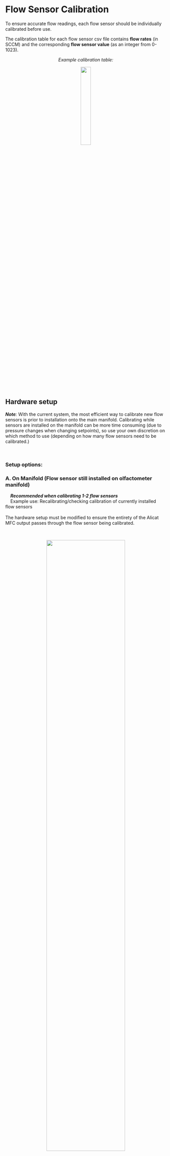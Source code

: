 # Flow Sensor Calibration

To ensure accurate flow readings, each flow sensor should be individually calibrated before use.  

The calibration table for each flow sensor csv file contains **flow rates** (in SCCM) and the corresponding **flow sensor value** (as an integer from 0-1023).  

*<p align="center">*Example calibration table:*</p>*
<p align="center"><img src="images/images_calibration/example_calibration_table.png" width="25%"></p>

<br>

## Hardware setup

***Note**:* With the current system, the most efficient way to calibrate new flow sensors is prior to installation onto the main manifold. Calibrating while sensors are installed on the manifold can be more time consuming (due to pressure changes when changing setpoints), so use your own discretion on which method to use (depending on how many flow sensors need to be calibrated.)  

<br>

### Setup options:

### **A. On Manifold** (Flow sensor still installed on olfactometer manifold)  
&nbsp;&nbsp;&nbsp;&nbsp;***Recommended when calibrating 1-2 flow sensors***  
&nbsp;&nbsp;&nbsp;&nbsp;Example use: Recalibrating/checking calibration of currently installed flow sensors  
<br>
The hardware setup must be modified to ensure the entirety of the Alicat MFC output passes through the flow sensor being calibrated.  

<br>
<p align="center"><img src="images/images_calibration/Full System Schematic_flowSensorCalibration.png" width="70%"></p>

1. Disconnect the tubing that connects the Alicat MFC to the mixing chamber, and plug the open fitting. (This ensures that all air from the Alicat MFC passes through the olfactometer manifold.)

2. Disconnect the flow sensor from the odor vial. This allows the air to pass freely through the flow sensor, without anything blocking the output. (Easiest way to do this is to twist the needle, disconnecting it from the luer fitting on the flow sensor tubing.)

3. Fully open the proportional valve via the olfactometer GUI. (This, once again, ensures that all air will pass through the flow sensor.)
	- Open the "Vial Details" popup window for the line to be calibrated.
	- Select "Enable Manual Options".
	- In the "Manual Controls" box, enter "255" next to the "Set prop valve" button.
	- Click "Set prop valve".

<p align="center"><img src="images/images_calibration/flow_calibration_software_open_pvalve.png" width="70%"></p>
<br>

### **B. Off Manifold**  
&nbsp;&nbsp;&nbsp;&nbsp;***Recommended when calibrating 4+ flow sensors***  
&nbsp;&nbsp;&nbsp;&nbsp;Example use: New sensors that have not been installed yet

1. Connect the MFC input to an air supply.  
2. Connect the MFC output directly to the flow sensor input. (Flow sensor works well with 1/8" ID flexible tubing, which can be slid over 1/8" OD Teflon tubing to make a sufficiently airtight seal for this application).  
<p align="center"><img src="images/images_calibration/flow_calibration_01.jpg" width="50%"></p>
<br>

3. Connect the flow sensor to the Olfactometer PCB (either directly, or using jumper wires, whichever is more convenient).  
<p align="center">
    <img src="images/images_calibration/flow_calibration_02.jpg" width="45%">
    <img src="images/images_calibration/flow_calibration_03.jpg" width="45%">
</p>

4. Connect the Olfactometer PCB to the computer and 24V power supply as usual.  
<br>


## Software

### Create File

1. Open the Olfactometer GUI and connect to the device.  
2. Open the Vial Details box for the selected flow sensor.  
<p align="center"><img src="images/images_calibration/flow_calibration_software_01.png" width="80%"></p>

3. Confirm/edit the calibration table directory and enter the desired file name.  
4. Click "Create File". (This will create the file and set the flow sensor to "debug" mode, if it is not already.)  
<p align="center"><img src="images/images_calibration/flow_calibration_software_02.png" width="80%"></p>

<br>


## Calibrate

***Note:** Calibration tables **must** be in descending order, so it is recommended to start calibrating at the maximum capacity and work down from there. Otherwise, the table will need to be sorted manually after completing the calibration.*  

1. Physically set the Alicat MFC to the first desired calibration value. (Ideally, the maximum capacity of the flow sensor: 200 sccm.) Enter that same value into the "MFC value (sccm)" box.  
&nbsp;&nbsp;&nbsp;**Note:** If calibrating with setup *A: On Manifold*, the Alicat MFC may not be able to reach 200 sccm (due to high impedance within the olfactometer manifold). If this is the case, start calibration at the highest flow rate the Alicat MFC is able to maintain in this setup (at least 120 sccm is ideal).    

2. Enter the desired duration of the calibration. (15 seconds is typically sufficient for off-manifold calibration, 30 seconds may be necessary for on-manifold calibration.)  

<p align="center"><img src="images/images_calibration/flow_calibration_software_03.png" width="80%"></p>

3. Click "Start".  

4. Once calibration at this flow rate is complete, stats about the flow sensor data collected during that period will populate the fields in the center of the groupbox. By default, the values to write to the calibration files will display in the bottom-right box (*flow rate* [SCCM], *mean value* [integer]).  
&nbsp;&nbsp;&nbsp;**Note:** Don't worry about the SCCM flow rate displayed in the "Setpoint" box - this is based on whatever calibration table is currently selected, and is likely inaccurate.  

<p align="center"><img src="images/images_calibration/flow_calibration_software_04.png" width="80%"></p>

&nbsp;&nbsp;&nbsp;&nbsp;&nbsp;&nbsp;&nbsp;&nbsp;&nbsp;&nbsp;&nbsp;&nbsp;&nbsp;&nbsp;Check if the calibration was successful by looking at the range of values collected from the flow sensor during the calibration. If the range exceeds 4, repeated trials are recommended.  


&nbsp;&nbsp;&nbsp;&nbsp;&nbsp;&nbsp;&nbsp;&nbsp;&nbsp;&nbsp;&nbsp;&nbsp;&nbsp;&nbsp;**Note:** Typically, at a single flow value, I run two 15-second calibrations and save the mean of the second one. If the means of the two calibrations differ by more than **1.0 on manifold** or more than **0.5 off manifold**, I recommend running additional 15-second calibrations until consecutive calibrations have similar values.  (For setup *A: On Manifold*, when the Alicat MFC value is changed, the pressure within the system can take 1-2 minutes to stabilize, which affects the flow sensor readout. This setup typically requires many more consecutive trials until the system has reached stability.)  

<br>

5. If the calibration was successful, click the "Write" button to write this pair to the calibration file. If necessary, you can also manually enter the values to write to the file. (Values already written to the file will be displayed in the far right box.)  

6. **Repeat for as many values as desired.** (I typically do 10sccm increments, to save time. For more sensitive experiments, 2-5 increments may be more helpful.)

<br>

## Once complete:

1. Click "End & Save File"
2. Go to the calibration table directory, and change the file extension from .csv to .txt. (Ignore any warnings about the file becoming unusable.)
3. Update the olfa_config file (using any text editor) to include the name of the new calibration table.

*<p align="center">*Example olfa_config file:*</p>*
<p align="center"><img src="images/images_calibration/example_olfa_config.png" width="30%"></p>